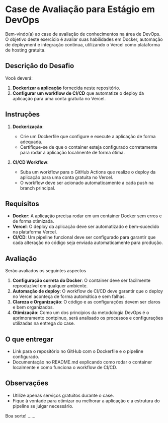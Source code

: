 # Case de Avaliação para Estágio em DevOps

Bem-vindo(a) ao case de avaliação de conhecimentos na área de DevOps. O objetivo deste exercício é avaliar suas habilidades em Docker, automação de deployment e integração contínua, utilizando o Vercel como plataforma de hosting gratuita.

## Descrição do Desafio

Você deverá:

1. **Dockerizar a aplicação** fornecida neste repositório.
2. **Configurar um workflow de CI/CD** que automatize o deploy da aplicação para uma conta gratuita no Vercel.

## Instruções

1. **Dockerização**:
   - Crie um Dockerfile que configure e execute a aplicação de forma adequada.
   - Certifique-se de que o container esteja configurado corretamente para rodar a aplicação localmente de forma ótima.

2. **CI/CD Workflow**:
   - Suba um workflow para o GitHub Actions que realize o deploy da aplicação para uma conta gratuita no Vercel.
   - O workflow deve ser acionado automaticamente a cada push na branch principal.

## Requisitos

- **Docker**: A aplicação precisa rodar em um container Docker sem erros e de forma otimizada.
- **Vercel**: O deploy da aplicação deve ser automatizado e bem-sucedido na plataforma Vercel.
- **CI/CD**: Um pipeline funcional deve ser configurado para garantir que cada alteração no código seja enviada automaticamente para produção.

## Avaliação

Serão avaliados os seguintes aspectos

1. **Configuração correta do Docker**: O container deve ser facilmente reproduzível em qualquer ambiente.
2. **Automação de deploy**: O workflow de CI/CD deve garantir que o deploy no Vercel aconteça de forma automática e sem falhas.
3. **Clareza e Organização**: O código e as configurações devem ser claros e bem organizados.
4. **Otimização**: Como um dos princípios da metodologia DevOps é o aprimoramento contpinuo, será analisado os processos e configurações utilizadas na entrega do case.

## O que entregar

- Link para o repositório no GitHub com o Dockerfile e o pipeline configurado.
- Documentação no README.md explicando como rodar o container localmente e como funciona o workflow de CI/CD.

## Observações

- Utilize apenas serviços gratuitos durante o case.
- Fique à vontade para otimizar ou melhorar a aplicação e a estrutura do pipeline se julgar necessário.

Boa sorte!
......
